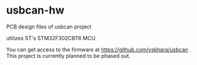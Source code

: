 # usbcan-hw
PCB design files of usbcan project

utilizes ST's STM32F302CBT6 MCU.

You can get access to the firmware at https://github.com/yskhara/usbcan .
This project is currently planned to be phased out.
